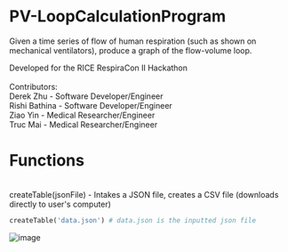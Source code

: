 # PV-LoopCalculationProgram
Given a time series of flow of human respiration (such as shown on mechanical ventilators), produce a graph of the flow-volume loop.

Developed for the RICE RespiraCon II Hackathon <br> <br>
Contributors: 
<br> Derek Zhu - Software Developer/Engineer
<br> Rishi Bathina - Software Developer/Engineer
<br> Ziao Yin - Medical Researcher/Engineer
<br> Truc Mai - Medical Researcher/Engineer
<br>

<h1> Functions </h1> <br>
createTable(jsonFile) - Intakes a JSON file, creates a CSV file (downloads directly to user's computer)
<br>

```python
createTable('data.json') # data.json is the inputted json file
```
![image](https://user-images.githubusercontent.com/57535849/152704873-4549cf48-0253-4443-afc7-5e89999c69cb.png)


